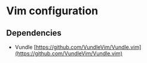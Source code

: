 # Vim configuration

## Dependencies
- Vundle [https://github.com/VundleVim/Vundle.vim](https://github.com/VundleVim/Vundle.vim)
